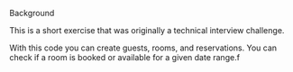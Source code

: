 Background

This is a short exercise that was originally a technical interview challenge.

With this code you can create guests, rooms, and reservations. You can check if a room is booked or available for a given date range.f
